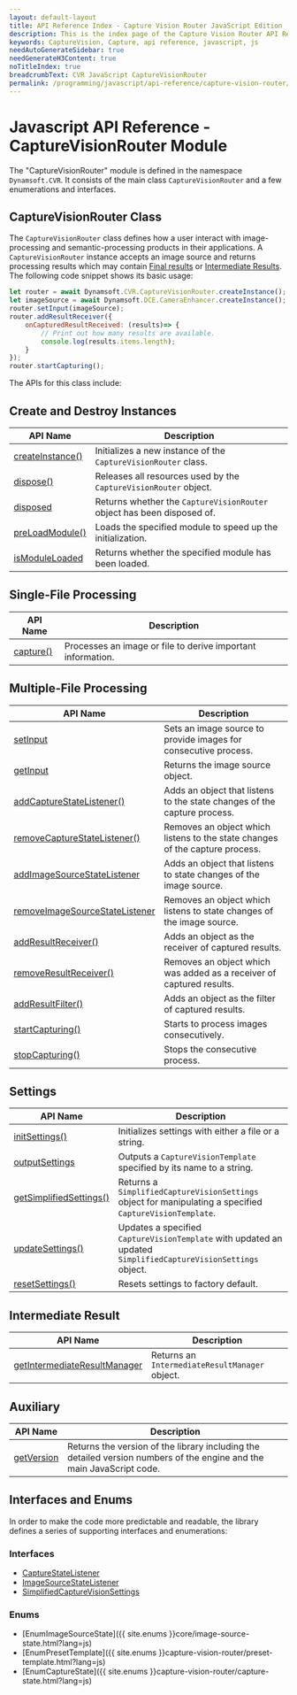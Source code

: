```yaml
---
layout: default-layout
title: API Reference Index - Capture Vision Router JavaScript Edition
description: This is the index page of the Capture Vision Router API Reference
keywords: CaptureVision, Capture, api reference, javascript, js
needAutoGenerateSidebar: true
needGenerateH3Content: true
noTitleIndex: true
breadcrumbText: CVR JavaScript CaptureVisionRouter
permalink: /programming/javascript/api-reference/capture-vision-router/capture-vision-router.html
---
```


# Javascript API Reference - CaptureVisionRouter Module

The "CaptureVisionRouter" module is defined in the namespace `Dynamsoft.CVR`. It consists of the main class `CaptureVisionRouter` and a few enumerations and interfaces.

## CaptureVisionRouter Class

The `CaptureVisionRouter` class defines how a user interact with image-processing and semantic-processing products in their applications. A `CaptureVisionRouter` instance accepts an image source and returns processing results which may contain [Final results]({{site.architecture}}output.html#final-results?lang=js) or [Intermediate Results]({{site.architecture}}output.html#intermediate-results?lang=js). The following code snippet shows its basic usage:

```js
let router = await Dynamsoft.CVR.CaptureVisionRouter.createInstance();
let imageSource = await Dynamsoft.DCE.CameraEnhancer.createInstance();
router.setInput(imageSource);
router.addResultReceiver({
    onCapturedResultReceived: (results)=> {
        // Print out how many results are available.
        console.log(results.items.length);
    }
});
router.startCapturing();
```

The APIs for this class include:

## Create and Destroy Instances

| API Name                                          | Description                                                            |
| ------------------------------------------------- | ---------------------------------------------------------------------- |
| [createInstance()](./instantiate.md#createinstance) | Initializes a new instance of the `CaptureVisionRouter` class.         |
| [dispose()](./instantiate.md#dispose)               | Releases all resources used by the `CaptureVisionRouter` object.       |
| [disposed](./instantiate.md#disposed)               | Returns whether the `CaptureVisionRouter` object has been disposed of. |
| [preLoadModule()](./instantiate.md#preloadmodule)   | Loads the specified module to speed up the initialization.             |
| [isModuleLoaded](./instantiate.md#ismoduleloaded)   | Returns whether the specified module has been loaded.                  |

## Single-File Processing

| API Name                                       | Description                                                 |
| ---------------------------------------------- | ----------------------------------------------------------- |
| [capture()](./single-file-processing.md#capture) | Processes an image or file to derive important information. |

## Multiple-File Processing

| API Name                                                                                     | Description                                                                  |
| -------------------------------------------------------------------------------------------- | ---------------------------------------------------------------------------- |
| [setInput](./multiple-file-processing.md#setinput)                                             | Sets an image source to provide images for consecutive process.              |
| [getInput](./multiple-file-processing.md#getinput)                                             | Returns the image source object.                                             |
| [addCaptureStateListener()](./multiple-file-processing.md#addcapturestatelistener)             | Adds an object that listens to the state changes of the capture process.     |
| [removeCaptureStateListener()](./multiple-file-processing.md#removecapturestatelistener)       | Removes an object which listens to the state changes of the capture process. |
| [addImageSourceStateListener](./multiple-file-processing.md#addimagesourcestatelistener)       | Adds an object that listens to state changes of the image source.            |
| [removeImageSourceStateListener](./multiple-file-processing.md#removeimagesourcestatelistener) | Removes an object which listens to state changes of the image source.        |
| [addResultReceiver()](./multiple-file-processing.md#addresultreceiver)                         | Adds an object as the receiver of captured results.                          |
| [removeResultReceiver()](./multiple-file-processing.md#removeresultreceiver)                   | Removes an object which was added as a receiver of captured results.         |
| [addResultFilter()](./multiple-file-processing.md#addresultfilter)                             | Adds an object as the filter of captured results.                            |
| [startCapturing()](./multiple-file-processing.md#startcapturing)                               | Starts to process images consecutively.                                      |
| [stopCapturing()](./multiple-file-processing.md#stopcapturing)                                 | Stops the consecutive process.                                               |


## Settings

| API Name                                                     | Description                                                                                                   |
| ------------------------------------------------------------ | ------------------------------------------------------------------------------------------------------------- |
| [initSettings()](./settings.md#initsettings)                   | Initializes settings with either a file or a string.                                                          |
| [outputSettings](./settings.md#outputsettings)                 | Outputs a `CaptureVisionTemplate` specified by its name to a string.                                          |
| [getSimplifiedSettings()](./settings.md#getsimplifiedsettings) | Returns a `SimplifiedCaptureVisionSettings` object for manipulating a specified `CaptureVisionTemplate`.      |
| [updateSettings()](./settings.md#updatesettings)               | Updates a specified `CaptureVisionTemplate` with updated an updated `SimplifiedCaptureVisionSettings` object. |
| [resetSettings()](./settings.md#resetsettings)                 | Resets settings to factory default.                                                                           |

## Intermediate Result

| API Name                                                                            | Description                                    |
| ----------------------------------------------------------------------------------- | ---------------------------------------------- |
| [getIntermediateResultManager](./intermediate-result.md#getintermediateresultmanager) | Returns an `IntermediateResultManager` object. |

## Auxiliary

| API Name                                      | Description |
| --------------------------------------------- | ----------- |
| [getVersion](./auxiliary-methods.md#getversion) | Returns the version of the library including the detailed version numbers of the engine and the main JavaScript code. |

## Interfaces and Enums

In order to make the code more predictable and readable, the library defines a series of supporting interfaces and enumerations:

### Interfaces

* [CaptureStateListener](./interfaces/capture-state-listener.md)
* [ImageSourceStateListener](./interfaces/image-source-state-listener.md)
* [SimplifiedCaptureVisionSettings](./interfaces/simplified-capture-vision-settings.md)

### Enums

* [EnumImageSourceState]({{ site.enums }}core/image-source-state.html?lang=js)
* [EnumPresetTemplate]({{ site.enums }}capture-vision-router/preset-template.html?lang=js)
* [EnumCaptureState]({{ site.enums }}capture-vision-router/capture-state.html?lang=js)